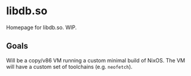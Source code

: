 # libdb.so

Homepage for libdb.so. WIP.

## Goals

Will be a copy/v86 VM running a custom minimal build of NixOS. The VM will have
a custom set of toolchains (e.g. `neofetch`).
